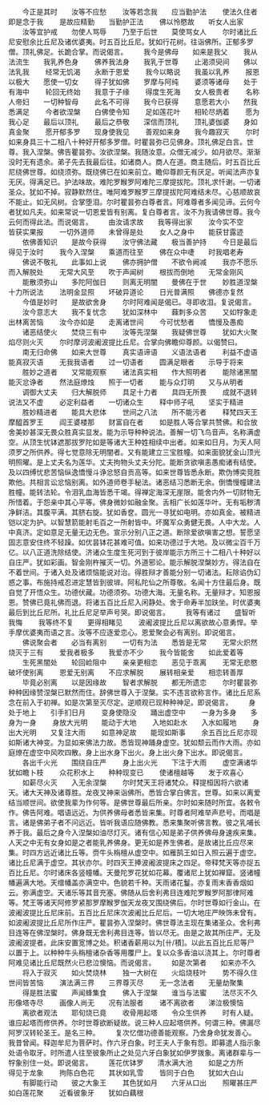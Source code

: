 <!-- { "loadSidebar": true } -->
　　今正是其时　　汝等不应愁
　　汝等若念我　　应当勤护法
　　使法久住者　　即是念于我
　　是故应精勤　　当勤护正法
　　佛以怜愍故　　听女人出家
　　汝等宜护戒　　勿使人骂辱
　　乃至于后世　　莫使骂女人
　　尔时诸比丘尼安慰余比丘尼及诸优婆夷。时五百比丘尼。犹如行花树。往诣佛所。正郁多罗僧。顶礼佛足。长跪合掌。而说偈言。
　　我今是佛母　　如来是我父
　　我从法流生　　我乳养色身
　　佛养我法身　　我乳于世尊
　　止渴须臾间　　佛以法乳我
　　经常无饥渴　　永断于恩爱
　　我今以略说　　我虽以乳养
　　报恩以极大　　愿使一切女
　　得子犹如佛　　罗摩与阿纯
　　婆须等诸母　　处于有海中
　　轮回无终始　　我意于子缘
　　得度生死海　　女人极贵者
　　名称人帝妇　　一切种智母
　　此名不可得　　我今已获得
　　意愿若大小　　然我悉满足
　　今者欲涅槃　　白佛使令知
　　足如莲花叶　　相轮尽炳着
　　愿为我心足　　最后以顶礼
　　最后之恭敬　　深信而顶礼
　　顶礼婆伽婆　　身如真金聚
　　愿开郁多罗　　现身使我见
　　善观如来身　　我今趣寂灭
　　尔时如来身具三十二相八十种好开郁多罗僧。时瞿昙弥已见佛身。顶礼佛足白言。世尊。我入涅槃。佛告瞿昙弥。汝欲涅槃。我随汝意。众僧无减少。如月欲尽。渐渐没时无有遗余。弟子先去我最后往。如诸商人。商人在道。商主随后。时五百比丘尼绕佛世尊。如绕须弥。既绕佛已在如来前立。瞻仰尊颜无有厌足。听闻法声亦复无厌。得满足已。护法味故。难陀罗睺罗阿难陀三摩提拔陀。顶礼求忏谢。一切诸圣众。犹如不掉。寂静默然住。唯阿难罗睺罗三摩提拔陀阿难结未尽。心慈顺故哀不能止。如无风树。合掌堕泪。尔时瞿昙弥白尊者言。阿难尊者多闻见谛。云何今者犹如凡夫。如来常说一切恩爱皆有别离。复白尊者言。汝不为我请佛世尊。我今云何而得此法。而说偈言。
　　由汝请求故　　我等得出家
　　汝今实不空　　皆获实果报
　　一切外道师　　未曾得是处
　　女人之身中　　能获甘露迹
　　依佛善知识　　是故今获得
　　汝守佛法藏　　极当善护持
　　今日是最后　　得见于汝时
　　我今入涅槃　　乘道而往至
　　佛在众中啑　　时我唱老寿
　　佛说不敬礼　　此事如上说
　　佛亦拥护僧　　不欲令阙减
　　我亦不愿乐　　而入解脱处
　　无常大风至　　吹于声闻树
　　根拔而倒地　　无常金刚风
　　能散须弥山　　多陀阿伽日
　　则离无明闇　　曼佛在于世
　　妙胜道涅槃　　十力所说法
　　法明金显照　　坏破异道论
　　日光普满照　　佛德亦复然
　　今值是妙时　　是故欲舍身
　　尔时阿难闻是偈已。寻即收泪。复说偈言。
　　汝今意志大　　我不复忧念
　　犹如深林中　　蕀刺多众苦
　　又如牸象走　　出林离苦恼
　　汝今亦如是　　走离诸世间
　　今可忧愁者　　憍慢及愚痴
　　诸恶结使火　　焚烧三有中
　　汝等先涅槃　　我疑佛世尊
　　犹如大火聚　　焰尽则火灭
　　尔时摩诃波阇波提比丘尼。合掌向佛瞻仰尊颜。以偈赞曰。
　　南无归命佛　　如来大世尊
　　真实语谛语　　义语法语者
　　利益不虚语　　能真寂灭语
　　无我我语者　　过一切语者
　　圆满足眼者　　示导于将来
　　胜妙之道者　　又常能观察
　　诸法真实相　　作大照明者
　　能除诸黑闇　　能灭忿诤者
　　然法庭燎烛　　照于一切者
　　能与众灯明　　又与从明者
　　调御大丈夫　　归大解脱师
　　具足十力者　　具四无所畏
　　成就不退转　　说法又不虚
　　必定利益者　　一切诸众生
　　释中师子吼　　坚实于精进
　　胜妙精进者　　能具大悲体
　　世间之八法　　所不能污者
　　释梵四天王　　摩醯首罗王
　　阎王婆楼那　　财富自在者
　　如是胜人等合掌共赞佛。和合放舍美妙甚深无畏众胜真实显发。能为示导种种说法。善解一切飞鸟音声。名称满虚空。从顶生忧钵遮那拔罗陀如是等诸大王种姓相续中出者。如来如日月。为天人阿须罗之所供养。得七觉意除无明闇者。又有能建立三宝胜幢。如来面貌犹金山顶光明照曜。是上丈夫名为莲华。丈夫拘物头丈夫分陀。能断贪欲嗔恚愚痴诸有结使。及以四缚忧悲苦恼纵逸憍慢斗诤忿怒自贡高等。如来世尊皆悉永断。欺伪博奕竞胜欺他。共相言讼忿恼别离。如外道师卷手秘法。诸恶结习悉断无余。倒憍慢幢建法胜幢。能转法轮。令泪乳血海皆悉干竭。得禅定海深无崖限。能舍内外一切财物无所惜着。于怨亲中其心平等。佛身微妙如融金聚。舌相广长如莲华叶。无有垢秽清净鲜洁。其腹平满。其脐右旋。犹如香奁。圆光一寻犹如电明。亦如真金。被精进铠以定为护。以智慧箭能射毛百之一所射皆中。坏魔军众勇健无畏。人中大龙。人中真济。定如意足无量无边无色。宣示分别八正之道。断除爱欲嗔害之想。誓愿坚固志意安住终不轻躁。如优昙钵花甚难可值。如来功德过于大地。及以微尘百千万亿。以八正道洗除结使。济诸众生度生死河到于彼岸能示方所三十二相八十种好以自庄严。犹如彩画。智金刚杵摧灭一切。外道邪论。能示解脱涅槃妙方。得法自在不着世间。于诸入处及诸烦恼能说对治。得胜辩才善能分别一切诸法。耘除谄伪幻惑之事。布施持戒忍进定慧皆到彼堓。阿私陀仙之所尊敬。名闻十方住最后身。既自觉了开悟众生。功德伏藏。功德须弥。功德大海。无量名称。无量辩才。知恩报恩。赞佛已竟礼佛而退。将诸五百比丘尼入闲静处。舍于命寿半加趺坐。时优婆夷最后到比丘尼所。礼比丘尼足举声号哭。即说偈言。
　　我等有诸过　　盛智听我悔
　　我等终不复　　更得相睹见
　　波阇波提比丘尼以离欲故心意勇悍。举手摩优婆夷而语之言。汝等不应逐爱恋心。恩爱聚会必有离别。即说偈言。
　　佛说聚会者　　必当有离别
　　一切有为法　　悉皆是无常
　　无常火炽然　　烧灭于三有
　　爱我者极多　　我爱亦不少
　　我今皆能舍　　如此爱着等
　　生死黑闇处　　轮回崄阻中
　　亲亲更相恋　　恶见于乖离
　　无常无悲愍　　破坏使别离
　　恩爱无别离　　不应求解脱
　　展转相亲爱　　相恋转善厚
　　毕竟必别离　　以是因缘故
　　智者求解脱　　都无所遗恋
　　尔时瞿昙弥种种因缘赞涅槃已默然而住。辞佛世尊入于涅槃。实不违言欲称言作。诸比丘尼系念在前入于初禅。如是次第至灭尽定。逆顺观已现种种神足。即说偈言。
　　身处于地上　　引手扪日月
　　变身使隐没　　踊出虚空中
　　一身为多身　　多身为一身
　　身放大光明　　能动于大地
　　入地如赴水　　入水如履地
　　身出大光明　　又复注大雨
　　如意神足故　　能现如斯事
　　余五百比丘尼亦现如斯诸大神变。为显如来佛法力故。悉皆现神踊身虚空。犹如颓云而作大雨。亦如庭燎在虚空中风吹四散。身上出水身下出火。身上出火身下出水。即说偈言。
　　各出千火光　　围绕自庄严
　　身上出火光　　下注于大雨
　　虚空满诸华　　犹如瞻卜枝
　　众花积水上　　种种现变已
　　使诸檀越等　　发于欢喜心
　　如薪尽火灭　　入无余涅槃
　　尔时梵天王将诸梵众。释提桓因将六欲诸天。诸大天神及诸尊胜。龙夜叉神来诣佛所。悉皆合掌白佛言。世尊。如来以离爱结当顺世间。欲使我辈为作何等。是佛世尊最后所亲。尔时如来随时所宜。各敕令作。佛告阿难。唱语远近。为供养佛母者悉皆来集。时尊者阿难举声悲号。而唱是言。诸是佛弟子者不问远近。皆听我语应随佛教。悉来集聚听佛言教。彼之乳哺长养于我。最后之身今入涅槃如油尽灯灭。诸有信心知是弟子供养佛母身速疾来集。人天之中无有女身如是之者能乳养佛身。更无如是养生佛者。是故诸比丘应尽来集。时四方远近诸比丘等。赍牛头栴檀从虚空中。如雁鹄王如日入照云遍于虚空。诸比丘尼满于虚空。其状亦尔。时四天王捧波阇波提床之四足。帝释梵天等亦捉五百比丘尼。尔时诸床各竖幢幡。天曼陀罗花犹如花幕。覆诸尼上犹如禅窟。竖诸幢幡遍满大地。天缯幡盖亦满空中。色貌若千种。天雨诸花鬘。亦复雨末香香烟如云。弥满虚空。天诸乐等其音充塞。佛随从后舍利弗目连难陀罗睺罗阿那律阿难等。梵王等诸天阿修罗紧那罗摩睺罗伽天龙夜叉围绕佛后。尔时世尊如行金山。在波阇波提比丘尼床前。五百比丘尼床次波阇比丘尼后。一切大地庄严映饰未曾有。如波阇波提比丘尼所作庄严。瞿昙弥入涅槃时。佛世尊法主现在集诸圣众。舍利弗目连等在佛涅槃时。佛身既无舍利弗目连等。皆以尽无。由是之故其所庄严。无及波阇波提者。此床安置宽博之处。积诸香薪用以为[卄/積]。以此五百比丘尼等尸以置于上。以种种牛头栴檀诸杂香等用覆尸上。复以众多香油以浇其上。尔时尊者阿难见诸比丘尼既然火已悲泣懊恼。而说偈言。
　　如是次第者　　如来亦不久
　　将入于寂灭　　如火焚烧林
　　独一大树在　　火焰烧枝叶
　　势不得久住　　世间皆苦恼
　　演法满三界　　三界尊灭尽
　　无一念法者　　无量劫聚集
　　得是胜法蜜　　声闻蜂集食
　　佛入于涅槃　　谁当与法蜜
　　法尽灭不久　　形像塔寺尽
　　画像人尚无　　况有法服者
　　诸不离欲者　　涕泣极懊恼
　　离欲者观法　　耶旬烧已竟
　　收骨用起塔　　令众生供养
　　时有人疑。谁应起塔而修供养。尔时世尊欲断疑故。说三种人应起塔供养。何谓三种。佛漏尽阿罗汉转轮圣王。是名三种。
　　复次忆僧功德善能观察。乃舍身命犹发善心。我昔曾闻。释迦牟尼为菩萨时。作六牙白象。时王夫人于象有怨。即募遣人指示象处语令取牙。时所遣人往至彼象所止之处见六牙白象犹如伊罗拨象。离诸群辈与一牸象别住一处。即说偈言。
　　莲花优钵罗　　清水满大池
　　如是之方所　　得见于龙象
　　拘陈白色花　　其状如乳雪
　　皆同于白色　　犹如大白山
　　有脚能行动　　彼之大象王
　　其色犹如月　　六牙从口出
　　照曜甚庄严　　如白莲花聚
　　近看彼象牙　　犹如白藕根
